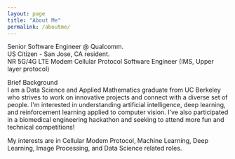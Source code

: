 ```yaml
---
layout: page
title: "About Me"
permalink: /aboutme/
---
```

Senior Software Engineer @ Qualcomm.  
US Citizen - San Jose, CA resident.  
NR 5G/4G LTE Modem Cellular Protocol Software Engineer (IMS, Upper layer protocol)  

Brief Background  
I am a Data Science and Applied Mathematics graduate from UC Berkeley who strives to work on innovative projects and connect with a diverse set of people. I'm interested in understanding artificial intelligence, deep learning, and reinforcement learning applied to computer vision. I've also participated in a biomedical engineering hackathon and seeking to attend more fun and technical competitions!

My interests are in Cellular Modem Protocol, Machine Learning, Deep Learning, Image Processing, and Data Science related roles.

<!-- Hi, I'm Henry Leou – a systems and software engineer with experience in Qualcomm's wireless division and a master's student at Georgia Tech. I specialize in embedded systems, cellular connectivity, and AI-based optimization.

Feel free to explore my projects and resume above. -->


